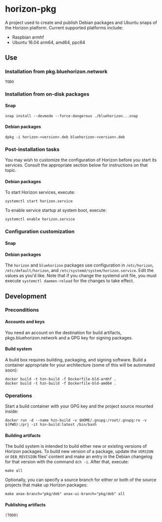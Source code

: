 # horizon-pkg

A project used to create and publish Debian packages and Ubuntu snaps of the Horizon platform. Current supported platforms include:

 * Raspbian armhf
 * Ubuntu 16.04 arm64, amd64, ppc64

## Use

### Installation from pkg.bluehorizon.network

`TODO`

### Installation from on-disk packages

#### Snap

    snap install --devmode --force-dangerous ./bluehorizon...snap

#### Debian packages

    dpkg -i horizon-<version>.deb bluehorizon-<version>.deb

### Post-installation tasks

You may wish to customize the configuration of Horizon before you start its services. Consult the appropriate section below for instructions on that topic.

#### Debian packages

To start Horizon services, execute:

    systemctl start horizon.service

To enable service startup at system boot, execute:

    systemctl enable horizon.service

### Configuration customization

#### Snap

#### Debian packages

The `horizon` and `bluehorizon` packages use configuration in `/etc/horizon`, `/etc/default/horizon`, and `/etc/systemd/system/horizon.service`. Edit the values as you'd like. Note that if you change the systemd unit file, you must execute `systemctl daemon-reload` for the changes to take effect.

## Development

### Preconditions

#### Accounts and keys

You need an account on the destination for build artifacts, pkgs.bluehorizon.network and a GPG key for signing packages.

#### Build system

A build box requires building, packaging, and signing software. Build a container appropriate for your architecture (some of this will be automated soon):

    docker build -t hzn-build -f Dockerfile-bld-armhf .
    docker build -t hzn-build -f Dockerfile-bld-amd64 .

### Operations

Start a build container with your GPG key and the project source mounted inside:

    docker run -d --name hzn-build -v $HOME/.gnupg:/root/.gnupg:ro -v $(PWD):/prj -it hzn-build:latest /bin/bash

#### Building artifacts

The build system is intended to build either new or existing versions of Horizon packages. To build new version of a package, update the `VERSION` or `DEB_REVISION` files' content and make an entry in the Debian changelog for that version with the command `dch -i`. After that, execute:

    make all

Optionally, you can specify a source branch for either or both of the source projects that make up Horizon packages:

    make anax-branch="pkg/deb" anax-ui-branch="pkg/deb" all

#### Publishing artifacts

    (TODO)
